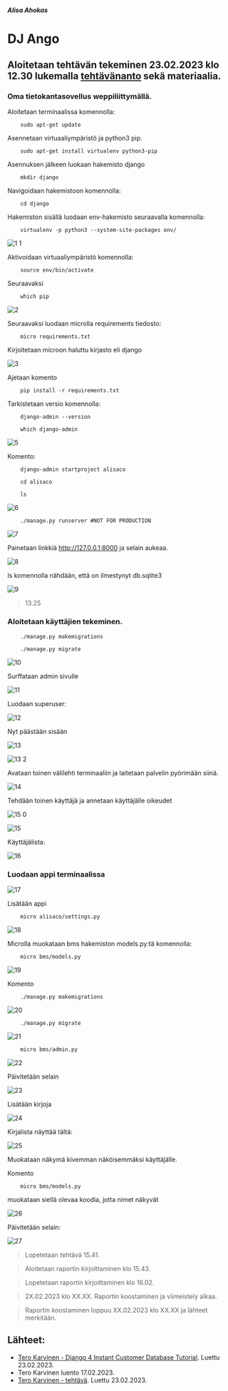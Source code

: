 
##### Alisa Ahokas

# DJ Ango													

## Aloitetaan tehtävän tekeminen 23.02.2023 klo 12.30 lukemalla [tehtävänanto](https://terokarvinen.com/2023/linux-palvelimet-2023-alkukevat/) sekä materiaalia.

### Oma tietokantasovellus weppiliittymällä.

Aloitetaan terminaalissa komennolla:

        sudo apt-get update

Asennetaan virtuaaliympäristö ja python3 pip.

        sudo apt-get install virtualenv python3-pip


Asennuksen jälkeen luokaan hakemisto django

        mkdir django

Navigoidaan hakemistoon komennolla:

        cd django

Hakemiston sisällä luodaan env-hakemisto seuraavalla komennolla:

        virtualenv -p python3 --system-site-packages env/
        

![1 1](https://user-images.githubusercontent.com/112398757/220926819-113abd63-5b6b-40b4-b7ca-6946b0619be6.JPG)



Aktivoidaan virtuaaliympäristö komennolla:

        source env/bin/activate

Seuraavaksi

        which pip


![2](https://user-images.githubusercontent.com/112398757/220926880-abed9436-e519-492e-a70f-ef162df5f9ab.JPG)



Seuraavaksi luodaan microlla requirements tiedosto:

        micro requirements.txt

Kirjoitetaan microon haluttu kirjasto eli django


![3](https://user-images.githubusercontent.com/112398757/220927046-a8cfb2a4-415a-4764-99f0-7638103886ee.JPG)



Ajetaan komento 

        pip install -r requirements.txt

Tarkistetaan versio komennolla:

        django-admin --version

        which django-admin


![5](https://user-images.githubusercontent.com/112398757/220927112-79443bb8-c7e9-4010-9de2-3005441b781f.JPG)



Komento:

        django-admin startproject alisaco

        cd alisaco

        ls


![6](https://user-images.githubusercontent.com/112398757/220927166-a0607642-d2b6-4338-b673-623d02078cbd.JPG)



        ./manage.py runserver #NOT FOR PRODUCTION


![7](https://user-images.githubusercontent.com/112398757/220927225-888dbde5-b1f8-41e2-b6ea-eff7ebf0e8a1.JPG)



Painetaan linkkiä http://127.0.0.1:8000 ja selain aukeaa.


![8](https://user-images.githubusercontent.com/112398757/220927437-28434b59-b58a-47f8-bd64-a32869017721.JPG)



ls komennolla nähdään, että on ilmestynyt db.sqlite3


![9](https://user-images.githubusercontent.com/112398757/220927565-0e149187-bdef-4b62-b971-9e74a8a6e37f.JPG)



> 13.25 

### Aloitetaan käyttäjien tekeminen.

        ./manage.py makemigrations

        ./manage.py migrate


![10](https://user-images.githubusercontent.com/112398757/220927679-54651708-84b7-49aa-b82b-ffa90d45b732.JPG)



Surffataan admin sivulle


![11](https://user-images.githubusercontent.com/112398757/220927748-49e04841-355e-4514-b3cb-37a50aa73694.JPG)



Luodaan superuser:


![12](https://user-images.githubusercontent.com/112398757/220927828-cccdd67d-a864-406f-b3df-7920e26f9827.JPG)



Nyt päästään sisään


![13](https://user-images.githubusercontent.com/112398757/220927910-c336f1c4-9945-464b-ab58-bb54ac87a6bf.JPG)


![13 2](https://user-images.githubusercontent.com/112398757/220927961-29368172-8363-43f9-9686-f8f0a59f0f2c.JPG)



Avataan toinen välilehti terminaaliin ja laitetaan palvelin pyörimään siinä.


![14](https://user-images.githubusercontent.com/112398757/220928058-62fbde05-583f-410e-81f3-b7cddafb1e92.JPG)



Tehdään toinen käyttäjä ja annetaan käyttäjälle oikeudet


![15 0](https://user-images.githubusercontent.com/112398757/220928131-d4ba4df3-b5f2-4a3f-b6c3-28f75d50e1a4.JPG)


![15](https://user-images.githubusercontent.com/112398757/220928204-291a94de-622a-4034-9117-ea93881f94cb.JPG)



Käyttäjälista:


![16](https://user-images.githubusercontent.com/112398757/220928256-6a602e99-9a1a-4196-b50a-800a4b815c1d.JPG)



### Luodaan appi terminaalissa


![17](https://user-images.githubusercontent.com/112398757/220928489-4dac3250-f0e6-447b-9b88-863f08101ae6.JPG)



Lisätään appi 

        micro alisaco/settings.py


![18](https://user-images.githubusercontent.com/112398757/220928563-cbd573cd-cec4-4741-9861-0d09b801a9b4.JPG)



Microlla muokataan bms hakemiston models.py:tä komennolla:

        micro bms/models.py


![19](https://user-images.githubusercontent.com/112398757/220928643-50dddefb-511a-437d-9778-2dac1ef7ade8.JPG)



Komento

        ./manage.py makemigrations


![20](https://user-images.githubusercontent.com/112398757/220928727-b290e215-894c-493a-ac5f-364bdb6d13b3.JPG)



        ./manage.py migrate


![21](https://user-images.githubusercontent.com/112398757/220928828-440f0a10-9c55-4d15-a3d6-71b6b4ec6f1a.JPG)



        micro bms/admin.py


![22](https://user-images.githubusercontent.com/112398757/220928900-372ab3d2-5e2f-4f26-9f71-9421265685ec.JPG)



Päivitetään selain


![23](https://user-images.githubusercontent.com/112398757/220928958-5714dda7-c67c-41e9-b90c-8e2338088c76.JPG)



Lisätään kirjoja


![24](https://user-images.githubusercontent.com/112398757/220929098-63a02cbe-6808-4261-8d52-ae99afdf32f0.JPG)



Kirjalista näyttää tältä:


![25](https://user-images.githubusercontent.com/112398757/220929164-c42defd2-f750-4dfc-a4fb-2343792d3991.JPG)



Muokataan näkymä kivemman näköisemmäksi käyttäjälle.

Komento

        micro bms/models.py

muokataan siellä olevaa koodia, jotta nimet näkyvät


![26](https://user-images.githubusercontent.com/112398757/220929230-9140de04-c290-4921-ad28-a64d5e8c59da.JPG)



Päivitetään selain:


![27](https://user-images.githubusercontent.com/112398757/220929305-55564d8d-afc0-454c-b346-4fc09611a40d.JPG)



> Lopetetaan tehtävä 15.41.

> Aloitetaan raportin kirjoittaminen klo 15.43.

> Lopetetaan raportin kirjoittaminen klo 16.02.


> 2X.02.2023 klo XX.XX. Raportin koostaminen ja viimeistely alkaa.

> Raportin koostaminen loppuu XX.02.2023 klo XX.XX ja lähteet merkitään.


## Lähteet:

- [Tero Karvinen - Django 4 Instant Customer Database Tutorial](https://terokarvinen.com/2022/django-instant-crm-tutorial/). Luettu 23.02.2023.
- Tero Karvinen luento 17.02.2023.
- [Tero Karvinen - tehtävä](https://terokarvinen.com/2023/linux-palvelimet-2023-alkukevat/). Luettu 23.02.2023.

